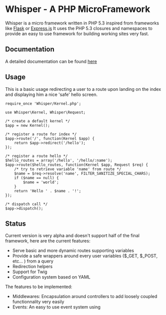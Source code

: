# Whisper - A PHP MicroFramework #

Whisper is a micro framework written in PHP 5.3 inspired from frameworks like [Flask][1] or [Express.js][2]
It uses the PHP 5.3 closures and namespaces to provide an easy to use framework for building working sites very fast.

## Documentation ##

A detailed documentation can be found [here][3]

## Usage ##

This is a basic usage redirecting a user to a route upon landing on the index and displaying him a nice 'safe' hello <name> screen.

    require_once 'Whisper/Kernel.php';

    use Whisper\Kernel, Whisper\Request;

    /* create a default kernel */
    $app = new Kernel();

    /* register a route for index */
    $app->route('/', function(Kernel $app) {
        return $app->redirect('/hello');
    });

    /* register a route hello */
    $hello_routes = array('/hello', '/hello/:name');
    $app->route($hello_routes, function(Kernel $app, Request $req) {
        /* try to retrieve variable 'name' from route */
        $name = $req->resolve('name', FILTER_SANITIZE_SPECIAL_CHARS);
        if ($name == null) {
            $name = 'world';
        }
        return 'Hello ' . $name . '!';
    });

    /* dispatch call */
    $app->dispatch();

## Status ##

Current version is very alpha and doesn't support half of the final framework, here are the current features:
* Serve basic and more dynamic routes supporting variables
* Provide a safe wrappers around every user variables ($_GET, $_POST, etc... ) from a query
* Redirection helpers
* Support for Twig
* Configuration system based on YAML

The features to be implemented:
* Middlewares: Encapsulation around controllers to add loosely coupled functionnality very easily
* Events: An easy to use event system using 

[1]: http://flask.pocoo.org/
[2]: http://expressjs.com/
[3]: http://whisper.nekoo.com/
